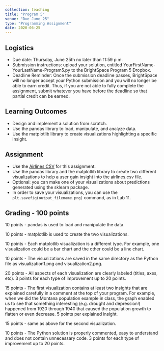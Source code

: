 ```yaml
---
collection: teaching
title: "Program 5"
venue: "Due June 25"
type: "Programming Assignment"
date: 2020-06-25
---
```


## Logistics
* Due date: Thursday, June 25th no later than 11:59 p.m.
* Submission instructions: upload your solution, entitled YourFirstName-YourLastName-Program5.py to the BrightSpace Program 5 Dropbox.
* Deadline Reminder: Once the submission deadline passes, BrightSpace will no longer accept your
Python submission and you will no longer be able to earn credit.
Thus, if you are not able to fully complete the assignment, submit whatever you have before
the deadline so that partial credit can be earned.

## Learning Outcomes
* Design and implement a solution from scratch.
* Use the pandas library to load, manipulate, and analyze data.
* Use the matplotlib library to create visualizations highlighting a specific insight.

## Assignment
* Use the [Airlines CSV](https://think.cs.vt.edu/corgis/csv/airlines/) for this assignment.
* Use the pandas library and the matplotlib library to create two different visualizations to
help a user gain insight into the airlines.csv file.
* Optional: you can make one of your visualizations about predictions generated using the
sklearn package.
* In order to save your visualizations, you can use the `plt.savefig(output_filename.png)` command, as in Lab 11.

## Grading - 100 points
10 points - pandas is used to load and manipulate the data.

10 points - matplotlib is used to create the two visualizations.

10 points - Each matplotlib visualization is a different type. For example, one visualization could be a
bar chart and the other could be a line chart.

10 points - The visualizations are saved in the same directory as the Python file as visualization1.png and visualization2.png.

20 points - All aspects of each visualization are clearly labeled (titles, axes, etc).
3 points for each type of improvement up to 20 points.

15 points - The first visualization contains at least two insights that are explained carefully
in a comment at the top of your program. For example, when we did the Montana population example in
class, the graph enabled us to see that something interesting (e.g. drought and depression!) happened from
1920 through 1940 that caused the population growth to flatten or even decrease.
5 points per explained insight.

15 points - same as above for the second visualization.

10 points - The Python solution is properly commented, easy to understand and does not contain unnecessary code. 3 points for each type of improvement up to 20 points.
